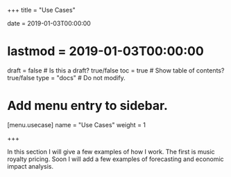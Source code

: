 +++
title = "Use Cases"

date = 2019-01-03T00:00:00
# lastmod = 2019-01-03T00:00:00

draft = false  # Is this a draft? true/false
toc = true  # Show table of contents? true/false
type = "docs"  # Do not modify.

# Add menu entry to sidebar.
[menu.usecase]
  name = "Use Cases"
  weight = 1

+++

In this section I will give a few examples of how I work.  The first is music royalty pricing. Soon I will add a few examples of forecasting and economic impact analysis.

